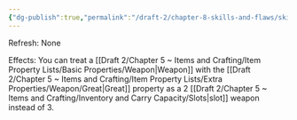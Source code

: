 ```yaml
---
{"dg-publish":true,"permalink":"/draft-2/chapter-8-skills-and-flaws/skill-list/might/rank-2/great-weapon-fighter/"}
---
```


Refresh: None

Effects:
You can treat a [[Draft 2/Chapter 5 ~ Items and Crafting/Item Property Lists/Basic Properties/Weapon\|Weapon]] with the [[Draft 2/Chapter 5 ~ Items and Crafting/Item Property Lists/Extra Properties/Weapon/Great\|Great]] property as a 2 [[Draft 2/Chapter 5 ~ Items and Crafting/Inventory and Carry Capacity/Slots\|slot]] weapon instead of 3.
